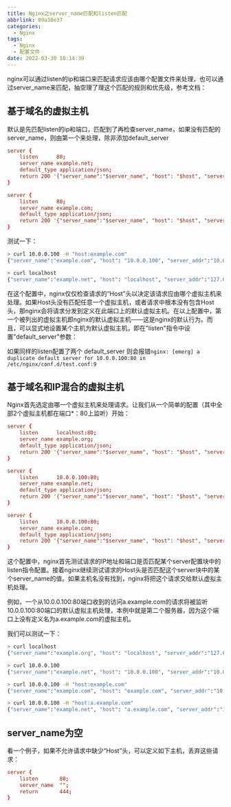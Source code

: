 ```yaml
---
title: Nginx之server_name匹配和listen匹配
abbrlink: 09a38e37
categories:
  - Nginx
tags:
  - Nginx
  - 配置文件
date: 2022-03-30 10:14:39
---
```


nginx可以通过listen的ip和端口来匹配请求应该由哪个配置文件来处理，也可以通过server_name来匹配，抽空理了理这个匹配的规则和优先级，参考文档：

## 基于域名的虚拟主机

默认是先匹配listen的ip和端口，匹配到了再检查server_name，如果没有匹配的server_name，则由第一个来处理，除非添加default_server

```conf
server {
    listen      80;
    server_name example.net;
    default_type application/json;
    return 200 '{"server_name":"$server_name", "host": "$host", "server_addr":"$server_addr"}';
}

server {
    listen      80;
    server_name example.com;
    default_type application/json;
    return 200 '{"server_name":"$server_name", "host": "$host", "server_addr":"$server_addr"}';
}
```

测试一下：

```bash
> curl 10.0.0.100 -H "host:example.com"
{"server_name":"example.com", "host": "10.0.0.100", "server_addr":"10.0.0.100"}

> curl localhost
{"server_name":"example.net", "host": "localhost", "server_addr":"127.0.0.1"}
```

在这个配置中，nginx仅仅检查请求的“Host”头以决定该请求应由哪个虚拟主机来处理。如果Host头没有匹配任意一个虚拟主机，或者请求中根本没有包含Host头，那nginx会将请求分发到定义在此端口上的默认虚拟主机。在以上配置中，第一个被列出的虚拟主机即nginx的默认虚拟主机——这是nginx的默认行为。而且，可以显式地设置某个主机为默认虚拟主机，即在"listen"指令中设置"default_server"参数：

如果同样的listen配置了两个 default_server 则会报错`nginx: [emerg] a duplicate default server for 10.0.0.100:80 in /etc/nginx/conf.d/test.conf:9`

## 基于域名和IP混合的虚拟主机

Nginx首先选定由哪一个虚拟主机来处理请求。让我们从一个简单的配置（其中全部2个虚拟主机都在端口*：80上监听）开始：

```conf
server {
    listen      localhost:80;
    server_name example.org;
    default_type application/json;
    return 200 '{"server_name":"$server_name", "host": "$host", "server_addr":"$server_addr"}';
}

server {
    listen      10.0.0.100:80;
    server_name example.net;
    default_type application/json;
    return 200 '{"server_name":"$server_name", "host": "$host", "server_addr":"$server_addr"}';
}

server {
    listen      10.0.0.100:80;
    server_name example.com;
    default_type application/json;
    return 200 '{"server_name":"$server_name", "host": "$host", "server_addr":"$server_addr"}';
}
```

这个配置中，nginx首先测试请求的IP地址和端口是否匹配某个server配置块中的listen指令配置。接着nginx继续测试请求的Host头是否匹配这个server块中的某个server_name的值。如果主机名没有找到，nginx将把这个请求交给默认虚拟主机处理。

例如，一个从10.0.0.100:80端口收到的访问a.example.com的请求将被监听10.0.0.100:80端口的默认虚拟主机处理，本例中就是第二个服务器，因为这个端口上没有定义名为a.example.com的虚拟主机。

我们可以测试一下：

```bash
> curl localhost
{"server_name":"example.org", "host": "localhost", "server_addr":"127.0.0.1"}

> curl 10.0.0.100
{"server_name":"example.net", "host": "10.0.0.100", "server_addr":"10.0.0.100"}

> curl 10.0.0.100 -H "host:example.com"
{"server_name":"example.com", "host": "example.com", "server_addr":"10.0.0.100"}

> curl 10.0.0.100 -H "host:a.example.com"
{"server_name":"example.net", "host": "a.example.com", "server_addr":"10.0.0.100"}
```

## server_name为空

看一个例子，如果不允许请求中缺少“Host”头，可以定义如下主机，丢弃这些请求：

```conf
server {
    listen       80;
    server_name  "";
    return       444;
}
```
